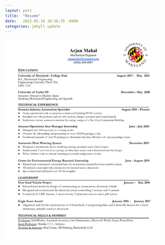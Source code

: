 ```yaml
---
layout: post
title:  "Resume"
date:   2022-05-16 10:36:35 -0400
categories: jekyll update
---
```


![Headshot9](/assets/Resume.png "Hello!")